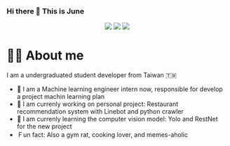 ### Hi there 👋 This is June


<div id = 'header' align = 'center'>
  <img src="https://img.shields.io/badge/LinkedIn-blue?&logo=linkedin&logoColor=white"/>
  <img src ='https://img.shields.io/badge/Github-black?&logo=GitHub&logoColor=white'>
  <img src ='https://img.shields.io/badge/Leetcode-white?&logo=LeetCode&logoColor=orange'>
</div>

# 🙋‍♀️ About me
I am a undergraduated student developer from Taiwan 🇹🇼

- 💼 I am a Machine learning engineer intern now, responsible for develop a project machin learning plan
- 🔭 I am currenly working on personal project: Restaurant recommendation system with Linebot and python crawler
- 🌱 I am currenly learning the computer vision model: Yolo and RestNet for the new project
- Ｆun fact: Also a gym rat, cooking lover, and memes-aholic


<!--
**Jarvis2030/Jarvis2030** is a ✨ _special_ ✨ repository because its `README.md` (this file) appears on your GitHub profile.

Here are some ideas to get you started:

- 🔭 I’m currently working on ...
- 🌱 I’m currently learning ...
- 👯 I’m looking to collaborate on ...
- 🤔 I’m looking for help with ...
- 💬 Ask me about ...
- 📫 How to reach me: ...
- 😄 Pronouns: ...
- ⚡ Fun fact: ...
-->
